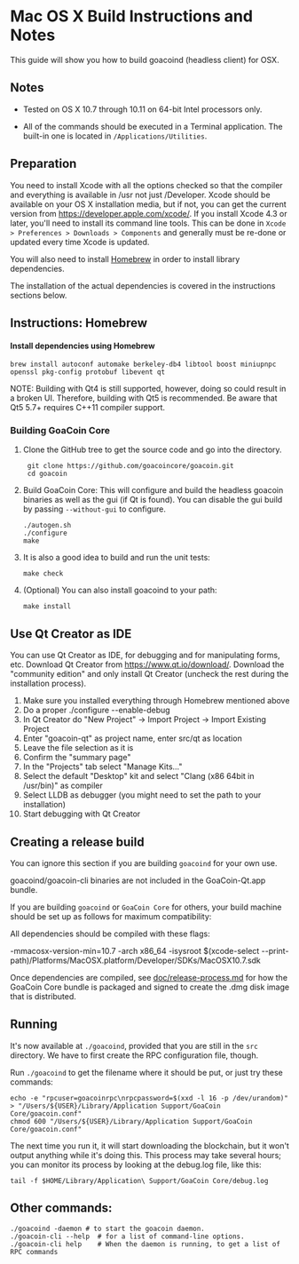 Mac OS X Build Instructions and Notes
====================================
This guide will show you how to build goacoind (headless client) for OSX.

Notes
-----

* Tested on OS X 10.7 through 10.11 on 64-bit Intel processors only.

* All of the commands should be executed in a Terminal application. The
built-in one is located in `/Applications/Utilities`.

Preparation
-----------

You need to install Xcode with all the options checked so that the compiler
and everything is available in /usr not just /Developer. Xcode should be
available on your OS X installation media, but if not, you can get the
current version from https://developer.apple.com/xcode/. If you install
Xcode 4.3 or later, you'll need to install its command line tools. This can
be done in `Xcode > Preferences > Downloads > Components` and generally must
be re-done or updated every time Xcode is updated.

You will also need to install [Homebrew](http://brew.sh) in order to install library
dependencies.

The installation of the actual dependencies is covered in the instructions
sections below.

Instructions: Homebrew
----------------------

#### Install dependencies using Homebrew

    brew install autoconf automake berkeley-db4 libtool boost miniupnpc openssl pkg-config protobuf libevent qt

NOTE: Building with Qt4 is still supported, however, doing so could result in a broken UI. Therefore, building with Qt5 is recommended. Be aware that Qt5 5.7+ requires C++11 compiler support.

### Building GoaCoin Core

1. Clone the GitHub tree to get the source code and go into the directory.

        git clone https://github.com/goacoincore/goacoin.git
        cd goacoin

2.  Build GoaCoin Core:
    This will configure and build the headless goacoin binaries as well as the gui (if Qt is found).
    You can disable the gui build by passing `--without-gui` to configure.

        ./autogen.sh
        ./configure
        make

3.  It is also a good idea to build and run the unit tests:

        make check

4.  (Optional) You can also install goacoind to your path:

        make install

Use Qt Creator as IDE
------------------------
You can use Qt Creator as IDE, for debugging and for manipulating forms, etc.
Download Qt Creator from https://www.qt.io/download/. Download the "community edition" and only install Qt Creator (uncheck the rest during the installation process).

1. Make sure you installed everything through Homebrew mentioned above
2. Do a proper ./configure --enable-debug
3. In Qt Creator do "New Project" -> Import Project -> Import Existing Project
4. Enter "goacoin-qt" as project name, enter src/qt as location
5. Leave the file selection as it is
6. Confirm the "summary page"
7. In the "Projects" tab select "Manage Kits..."
8. Select the default "Desktop" kit and select "Clang (x86 64bit in /usr/bin)" as compiler
9. Select LLDB as debugger (you might need to set the path to your installation)
10. Start debugging with Qt Creator

Creating a release build
------------------------
You can ignore this section if you are building `goacoind` for your own use.

goacoind/goacoin-cli binaries are not included in the GoaCoin-Qt.app bundle.

If you are building `goacoind` or `GoaCoin Core` for others, your build machine should be set up
as follows for maximum compatibility:

All dependencies should be compiled with these flags:

 -mmacosx-version-min=10.7
 -arch x86_64
 -isysroot $(xcode-select --print-path)/Platforms/MacOSX.platform/Developer/SDKs/MacOSX10.7.sdk

Once dependencies are compiled, see [doc/release-process.md](release-process.md) for how the GoaCoin Core
bundle is packaged and signed to create the .dmg disk image that is distributed.

Running
-------

It's now available at `./goacoind`, provided that you are still in the `src`
directory. We have to first create the RPC configuration file, though.

Run `./goacoind` to get the filename where it should be put, or just try these
commands:

    echo -e "rpcuser=goacoinrpc\nrpcpassword=$(xxd -l 16 -p /dev/urandom)" > "/Users/${USER}/Library/Application Support/GoaCoin Core/goacoin.conf"
    chmod 600 "/Users/${USER}/Library/Application Support/GoaCoin Core/goacoin.conf"

The next time you run it, it will start downloading the blockchain, but it won't
output anything while it's doing this. This process may take several hours;
you can monitor its process by looking at the debug.log file, like this:

    tail -f $HOME/Library/Application\ Support/GoaCoin Core/debug.log

Other commands:
-------

    ./goacoind -daemon # to start the goacoin daemon.
    ./goacoin-cli --help  # for a list of command-line options.
    ./goacoin-cli help    # When the daemon is running, to get a list of RPC commands
